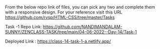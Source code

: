 From the below repo link of files, you can pick any two and complete them with a responsive design. For your reference visit this URL https://github.com/rvsp/HTML-CSS/tree/master/Tasks


Task -1 Repo Link:
https://github.com/NANDIMANDALAM-SUNNY/ZENCLASS-TASK/tree/main/04-06-2022--Day-14/Task-1


Deployed Link : 
https://class-14-task-1-a.netlify.app/
